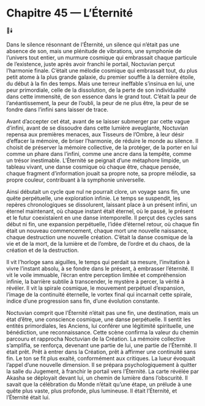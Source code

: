 # Chapitre 45 — L’Éternité

🌌🕯️

Dans le silence résonnant de l’Éternité, un silence qui n’était pas une absence de son, mais une plénitude de vibrations, une symphonie de l’univers tout entier, un murmure cosmique qui embrassait chaque particule de l’existence, juste après avoir franchi le portail, Noctuvian perçut l’harmonie finale. C’était une mélodie cosmique qui embrassait tout, du plus petit atome à la plus grande galaxie, du premier souffle à la dernière étoile, du début à la fin des temps. Mais une terreur ineffable s’insinua en lui, une peur primordiale, celle de la dissolution, de la perte de son individualité dans cette immensité, de son essence dans le grand tout. C’était la peur de l’anéantissement, la peur de l’oubli, la peur de ne plus être, la peur de se fondre dans l’infini sans laisser de trace.

Avant d’accepter cet état, avant de se laisser submerger par cette vague d’infini, avant de se dissoudre dans cette lumière aveuglante, Noctuvian repensa aux premières menaces, aux Tisseurs de l’Ombre, à leur désir d’effacer la mémoire, de briser l’harmonie, de réduire le monde au silence. Il choisit de préserver la mémoire collective, de la protéger, de la porter en lui comme un phare dans l’infini, comme une ancre dans la tempête, comme un trésor inestimable. L’Éternité se peignait d’une métaphore limpide, un tableau vivant, une danse cosmique où chaque être, chaque pensée, chaque fragment d’information jouait sa propre note, sa propre mélodie, sa propre couleur, contribuant à la symphonie universelle.

Ainsi débutait un cycle que nul ne pourrait clore, un voyage sans fin, une quête perpétuelle, une exploration infinie. Le temps se suspendit, les repères chronologiques se dissolurent, laissant place à un présent infini, un éternel maintenant, où chaque instant était éternel, où le passé, le présent et le futur coexistaient en une danse intemporelle. Il perçut des cycles sans début ni fin, une expansion perpétuelle, l’idée d’éternel retour, où chaque fin était un nouveau commencement, chaque mort une nouvelle naissance, chaque destruction une nouvelle création. C’était la danse cosmique de la vie et de la mort, de la lumière et de l’ombre, de l’ordre et du chaos, de la création et de la destruction.

Il vit l’horloge sans aiguilles, le temps qui perdait sa mesure, l’invitation à vivre l’instant absolu, à se fondre dans le présent, à embrasser l’éternité. Il vit le voile immuable, l’écran entre perception limitée et compréhension infinie, la barrière subtile à transcender, le mystère à percer, la vérité à révéler. Il vit la spirale cosmique, le mouvement perpétuel d’expansion, l’image de la continuité éternelle, le vortex final qui incarnait cette spirale, indice d’une progression sans fin, d’une évolution constante.

Noctuvian comprit que l’Éternité n’était pas une fin, une destination, mais un état d’être, une conscience cosmique, une danse perpétuelle. Il sentit les entités primordiales, les Anciens, lui conférer une légitimité spirituelle, une bénédiction, une reconnaissance. Cette scène confirma la valeur du chemin parcouru et rapprocha Noctuvian de la Création. La mémoire collective s’amplifia, se renforça, devenant une partie de lui, une partie de l’Éternité. Il était prêt. Prêt à entrer dans la Création, prêt à affirmer une continuité sans fin. Le ton se fit plus exalté, conformément aux critiques. La lueur évoquait l’appel d’une nouvelle dimension. Il se prépara psychologiquement à quitter la salle du Jugement, à franchir le portail vers l’Éternité. La carte révélée par Akasha se déployait devant lui, un chemin de lumière dans l’obscurité. Il savait que la célébration du Monde n’était qu’une étape, un prélude à une quête plus vaste, plus profonde, plus lumineuse. Il était l’Éternité, et l’Éternité était lui.